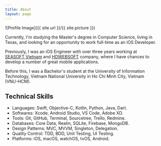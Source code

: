 ```yaml
---
title: About
layout: page
---
```


![Profile Image]({{ site.url }}/{{ site.picture }})

<p>Currently, I'm studying the Master's degree in Computer Science, living in Texas, and looking for an opportunity to work full-time as an iOS Developer.</p>

<p>Previously, I was an iOS Engineer with over three years working at <a href="https://seasoft.asia">SEASOFT Vietnam</a> and <a href="https://www.hdwebsoft.com">HDWEBSOFT</a> company, where I have chances to develop a number of great mobile applications.</p>

<p>Before this, I was a Bachelor's student at the University of Information Technology, Vietnam National University in Ho Chi Minh City, Vietnam (VNU-HCM).</p>

<h2>Technical Skills</h2>

<ul class="skill-list">
	<li>Languages: Swift, Objective-C, Kotlin, Python, Java, Dart.</li>
	<li>Softwares: Xcode, Android Studio, VS Code, Adobe XD.</li>
	<li>Tools: Git, GitHub, Terminal, Sourcetree, Trello, Redmine.</li>
	<li>Databases: Core Data, Realm, SQLite, Firebase, MongoDB.</li>
	<li>Design Patterns: MVC, MVVM, Singleton, Delegation.</li>
	<li>Quality Control: TDD, BDD, Unit Testing, UI Testing.</li>
	<li>Platforms: iOS, macOS, watchOS, tvOS, Android.</li>
</ul>